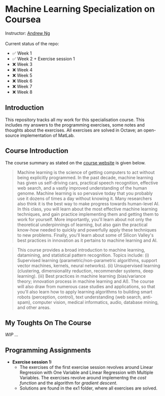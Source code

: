 # Machine Learning Specialization on Coursea

Instructor: [Andrew Ng](http://www.andrewng.org/) <br><br>
Current status of the repo:
- ✅ Week 1
- ✅ Week 2 + Exercise session 1
- ❌ Week 3
- ❌ Week 4
- ❌ Week 5
- ❌ Week 6
- ❌ Week 7
- ❌ Week 8

## Introduction
This repository tracks all my work for this specialisation course. This includes my answers to the programming exercises, some notes and thoughts about the exercises. All exercises are solved in Octave; an open-source implementation of MatLab.

## Course Introduction
The course summary as stated on the [course website](https://www.coursera.org/learn/machine-learning) is given below.

>Machine learning is the science of getting computers to act without being explicitly programmed. In the past decade, machine learning has given us self-driving cars, practical speech recognition, effective web search, and a vastly improved understanding of the human genome. Machine learning is so pervasive today that you probably use it dozens of times a day without knowing it. Many researchers also think it is the best way to make progress towards human-level AI. In this class, you will learn about the most effective machine learning techniques, and gain practice implementing them and getting them to work for yourself. More importantly, you'll learn about not only the theoretical underpinnings of learning, but also gain the practical know-how needed to quickly and powerfully apply these techniques to new problems. Finally, you'll learn about some of Silicon Valley's best practices in innovation as it pertains to machine learning and AI.

>This course provides a broad introduction to machine learning, datamining, and statistical pattern recognition. Topics include: (i) Supervised learning (parametric/non-parametric algorithms, support vector machines, kernels, neural networks). (ii) Unsupervised learning (clustering, dimensionality reduction, recommender systems, deep learning). (iii) Best practices in machine learning (bias/variance theory; innovation process in machine learning and AI). The course will also draw from numerous case studies and applications, so that you'll also learn how to apply learning algorithms to building smart robots (perception, control), text understanding (web search, anti-spam), computer vision, medical informatics, audio, database mining, and other areas. 

## My Toughts On The Course
*WIP ...*

## Programming Assignments

- **Exercise session 1:**
    - The exercises of the first exercise session revolves around Linear Regression with One Variable and Linear Regression with Multiple Variables. The exercises revolve around implementng the *cost function* and the algorithm for *gradient descent*. 
    - Solutions are found in the ex1 folder, where all exercises are solved.

